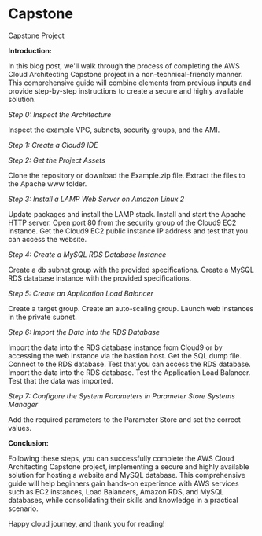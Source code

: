 # Capstone
Capstone Project


**Introduction:**

In this blog post, we'll walk through the process of completing the AWS Cloud Architecting Capstone project in a non-technical-friendly manner. This comprehensive guide will combine elements from previous inputs and provide step-by-step instructions to create a secure and highly available solution.

_Step 0: Inspect the Architecture_

Inspect the example VPC, subnets, security groups, and the AMI.

_Step 1: Create a Cloud9 IDE_

_Step 2: Get the Project Assets_

Clone the repository or download the Example.zip file.
Extract the files to the Apache www folder.

_Step 3: Install a LAMP Web Server on Amazon Linux 2_

Update packages and install the LAMP stack.
Install and start the Apache HTTP server.
Open port 80 from the security group of the Cloud9 EC2 instance.
Get the Cloud9 EC2 public instance IP address and test that you can access the website.

_Step 4: Create a MySQL RDS Database Instance_

Create a db subnet group with the provided specifications.
Create a MySQL RDS database instance with the provided specifications.

_Step 5: Create an Application Load Balancer_

Create a target group.
Create an auto-scaling group.
Launch web instances in the private subnet.

_Step 6: Import the Data into the RDS Database_

Import the data into the RDS database instance from Cloud9 or by accessing the web instance via the bastion host.
Get the SQL dump file.
Connect to the RDS database.
Test that you can access the RDS database.
Import the data into the RDS database.
Test the Application Load Balancer.
Test that the data was imported.

_Step 7: Configure the System Parameters in Parameter Store Systems Manager_

Add the required parameters to the Parameter Store and set the correct values.

**Conclusion:**

Following these steps, you can successfully complete the AWS Cloud Architecting Capstone project, implementing a secure and highly available solution for hosting a website and MySQL database. This comprehensive guide will help beginners gain hands-on experience with AWS services such as EC2 instances, Load Balancers, Amazon RDS, and MySQL databases, while consolidating their skills and knowledge in a practical scenario.

Happy cloud journey, and thank you for reading!
